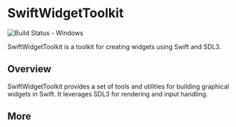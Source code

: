 # SwiftWidgetToolkit

![Build Status - Windows](https://github.com/daniele-niero/SwiftWidgetsToolkit/actions/workflows/workflows/build_windows.yaml/badge.svg?branch=WorkflowTesting)


SwiftWidgetToolkit is a toolkit for creating widgets using Swift and SDL3.

## Overview

SwiftWidgetToolkit provides a set of tools and utilities for building graphical widgets in Swift. It leverages SDL3 for rendering and input handling.

## More
